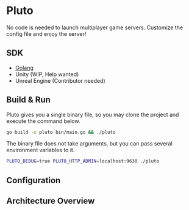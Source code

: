 # Pluto

No code is needed to launch multiplayer game servers. Customize the config file and enjoy the server!

## SDK

* [Golang](https://github.com/0x9n0p/pluto/tree/dev/sdk)
* Unity (WIP, Help wanted)
* Unreal Engine (Contributor needed)

## Build & Run

Pluto gives you a single binary file, so you may clone the project and execute the command below.

```bash
go build -o pluto bin/main.go && ./pluto
```

The binary file does not take arguments, but you can pass several environment variables to it.

```bash
PLUTO_DEBUG=true PLUTO_HTTP_ADMIN=localhost:9630 ./pluto
```

## Configuration

## Architecture Overview
